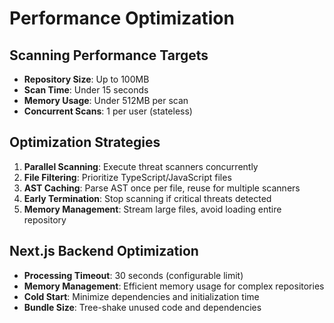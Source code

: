 # Performance Optimization

## Scanning Performance Targets
- **Repository Size**: Up to 100MB
- **Scan Time**: Under 15 seconds
- **Memory Usage**: Under 512MB per scan
- **Concurrent Scans**: 1 per user (stateless)

## Optimization Strategies
1. **Parallel Scanning**: Execute threat scanners concurrently
2. **File Filtering**: Prioritize TypeScript/JavaScript files
3. **AST Caching**: Parse AST once per file, reuse for multiple scanners
4. **Early Termination**: Stop scanning if critical threats detected
5. **Memory Management**: Stream large files, avoid loading entire repository

## Next.js Backend Optimization
- **Processing Timeout**: 30 seconds (configurable limit)
- **Memory Management**: Efficient memory usage for complex repositories
- **Cold Start**: Minimize dependencies and initialization time
- **Bundle Size**: Tree-shake unused code and dependencies
